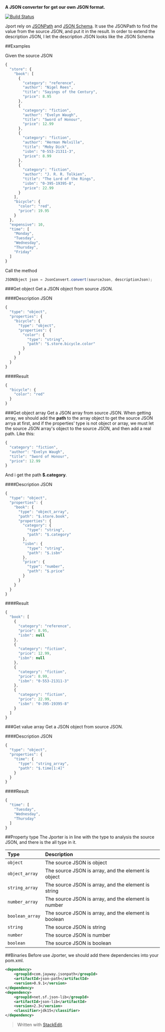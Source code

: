 **A JSON converter for get our own JSON format.**


[![Build Status](https://travis-ci.org/JeffyWang/Jporter.svg)](https://travis-ci.org/JeffyWang/Jporter)


  Jport rely on [JSONPath](https://github.com/jayway/JsonPath) and [JSON Schema](http://json-schema.org/). It use the JSONPath to find the value from the source JSON, and put it in the result. In order to extend the description JSON, I let the description JSON looks like the JSON Schema
  
##Examples

Given the source JSON

```javascript
{
  "store": {
    "book": [
      {
        "category": "reference",
        "author": "Nigel Rees",
        "title": "Sayings of the Century",
        "price": 8.95
      },
      {
        "category": "fiction",
        "author": "Evelyn Waugh",
        "title": "Sword of Honour",
        "price": 12.99
      },
      {
        "category": "fiction",
        "author": "Herman Melville",
        "title": "Moby Dick",
        "isbn": "0-553-21311-3",
        "price": 8.99
      },
      {
        "category": "fiction",
        "author": "J. R. R. Tolkien",
        "title": "The Lord of the Rings",
        "isbn": "0-395-19395-8",
        "price": 22.99
      }
    ],
    "bicycle": {
      "color": "red",
      "price": 19.95
    }
  },
  "expensive": 10,
  "time": [
    "Monday",
    "Tuesday",
    "Wednesday",
    "Thursday",
    "Friday"
  ]
}
```

Call the method
```java
JSONObject json = JsonConvert.convert(sourceJson, descriptionJson);
```

###Get object
Get a JSON object from source JSON.

####Description JSON
```javascript
{
  "type": "object",
  "properties": {
    "bicycle": {
      "type": "object",
      "properties": {
        "color": {
          "type": "string",
          "path": "$.store.bicycle.color"
        }
      }
    }
  }
}
```
####Result
```javascript
{
  "bicycle": {
    "color": "red"
  }
}
```

###Get object array 
Get a JSON array from source JSON.
When getting array, we should add the **path** to the array object to get the source JSON arrya at first,  and if the properties' type is not object or array, we must let the source JSON array's object to the source JSON, and then add a real path.
Like this: 
```javascript
{
  "category": "fiction",
  "author": "Evelyn Waugh",
  "title": "Sword of Honour",
  "price": 12.99
}
```
And i get the path **$.category**.

####Description JSON
```javascript
{
  "type": "object",
  "properties": {
    "book": {
      "type": "object_array",
      "path": "$.store.book",
      "properties": {
        "category": {
          "type": "string",
          "path": "$.category"
        },
        "isbn": {
          "type": "string",
          "path": "$.isbn"
        },
        "price": {
          "type": "number",
          "path": "$.price"
        }
      }
    }
  }
}
```
####Result
```javascript
{
  "book": [
    {
      "category": "reference",
      "price": 8.95,
      "isbn": null
    },
    {
      "category": "fiction",
      "price": 12.99,
      "isbn": null
    },
    {
      "category": "fiction",
      "price": 8.99,
      "isbn": "0-553-21311-3"
    },
    {
      "category": "fiction",
      "price": 22.99,
      "isbn": "0-395-19395-8"
    }
  ]
}
```

###Get value array
Get a JSON object from source JSON.

####Description JSON
```javascript
{
  "type": "object",
  "properties": {
    "time": {
      "type": "string_array",
      "path": "$.time[1:4]"
    }
  }
}
```
####Result
```javascript
{
  "time": [
    "Tuesday",
    "Wednesday",
    "Thursday"
  ]
}
```

##Property type
The Jporter is in line with the type to analysis the source JSON, and there is the all type in it.

| Type                  | Description                                              |
| :---------------------| :--------------------------------------------------------|
| `object`              |   The source JSON is object                              |
| `object_array`        |   The source JSON is array, and the element is object    |
| `string_array`        |   The source JSON is array, and the element is string    |
| `number_array`        |   The source JSON is array, and the element is number    |
| `boolean_array`       |   The source JSON is array, and the element is boolean   |
| `string`              |   The source JSON is string                              |
| `number`              |   The source JSON is number                              |
| `boolean`             |   The source JSON is boolean                             |

##Binaries
Before use Jporter, we should add there dependencies into your pom.xml.
```xml
<dependency>
    <groupId>com.jayway.jsonpath</groupId>
    <artifactId>json-path</artifactId>
    <version>0.9.1</version>
</dependency>
<dependency>
    <groupId>net.sf.json-lib</groupId>
    <artifactId>json-lib</artifactId>
    <version>2.3</version>
    <classifier>jdk15</classifier>
</dependency>
```

> Written with [StackEdit](https://stackedit.io/).
